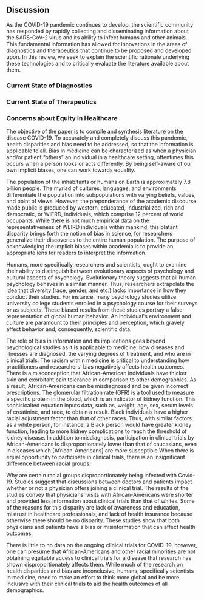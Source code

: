 ## Discussion

<!-- This section is a stub. Additional work is needed to flesh this section out. Outlining or writing help is welcome!-->
As the COVID-19 pandemic continues to develop, the scientific community has responded by rapidly collecting and disseminating information about the SARS-CoV-2 virus and its ability to infect humans and other animals.
This fundamental information has allowed for innovations in the areas of diagnostics and therapeutics that continue to be proposed and developed upon.
In this review, we seek to explain the scientific rationale underlying these technologies and to critically evaluate the literature available about them.

### Current State of Diagnostics

### Current State of Therapeutics

### Concerns about Equity in Healthcare

The objective of the paper is to compile and synthesis literature on the disease COVID-19.
To accurately and completely discuss this pandemic, health disparities and bias need to be addressed, so that the information is applicable to all.
Bias in medicine can be characterized as when a physician and/or patient “others” an individual in a healthcare setting, oftentimes this occurs when a person looks or acts differently.
By being self-aware of our own implicit biases, one can work towards equality.

The population of the inhabitants or humans on Earth is approximately 7.8 billion people.
The myriad of cultures, languages, and environments differentiate the population into subpopulations with varying beliefs, values, and point of views.
However, the preponderance of the academic discourse made public is produced by western, educated, industrialized, rich and democratic, or WIERD, individuals, which comprise 12 percent of world occupants.
While there is not much empirical data on the representativeness of WEIRD individuals within mankind, this blatant disparity brings forth the notion of bias in science, for researchers generalize their discoveries to the entire human population.
The purpose of acknowledging the implicit biases within academia is to provide an appropriate lens for readers to interpret the information.

Humans, more specifically researchers and scientists, ought to examine their ability to distinguish between evolutionary aspects of psychology and cultural aspects of psychology.
Evolutionary theory suggests that all human psychology behaves in a similar manner.
Thus, researchers extrapolate the idea that diversity (race, gender, and etc.) lacks importance in how they conduct their studies.
For instance, many psychology studies utilize university college students enrolled in a psychology course for their surveys or as subjects.
These biased results from these studies portray a false representation of global human behavior.
An individual's environment and culture are paramount to their principles and perception, which gravely affect behavior and, consequently, scientific data.

The role of bias in information and its implications goes beyond psychological studies as it is applicable to medicine: how diseases and illnesses are diagnosed, the varying degrees of treatment, and who are in clinical trials.
The racism within medicine is critical to understanding how practitioners and researchers’ bias negatively affects health outcomes.
There is a misconception that African-American individuals have thicker skin and exorbitant pain tolerance in comparison to other demographics.
As a result, African-Americans can be misdiagnosed and be given incorrect prescriptions.
The glomerular filtration rate (GFR) is a tool used to measure a specific protein in the blood, which is an indicator of kidney function.
This sophisicalted equation inputs data, such as, weight, age, sex, serum levels of creatinine, and race, to obtain a result.
Black individuals have a higher racial adjustment factor than that of other races.
Thus, with similar factors as a white person, for instance, a Black person would have greater kidney function, leading to more kidney complications to reach the threshold of kidney disease.
In addition to misdiagnosis, participation in clinical trials by African-Americans is disproportionately lower than that of caucasians, even in diseases which [African-Americans] are more susceptible.When there is equal opportunity to participate in clinical trials, there is an insignificant difference between racial groups.

Why are certain racial groups disproportionately being infected with Covid-19.
Studies suggest that discussions between doctors and patients impact whether or not a physician offers joining a clinical trial.
The results of the studies convey that physicians’ visits with African-Americans were shorter and provided less information about clinical trials than that of whites.
Some of the reasons for this disparity are lack of awareness and education, mistrust in healthcare professionals, and lack of health insurance because otherwise there should be no disparity.
These studies show that both physicians and patients have a bias or misinformation that can affect health outcomes.

There is little to no data on the ongoing clinical trials for COVID-19, however, one can presume that African-Americans and other racial minorities are not obtaining equitable access to clinical trials for a disease that research has shown disproportionately affects them.
While much of the research on health disparities and bias are inconclusive, humans, specifically scientists in medicine, need to make an effort to think more global and be more inclusive with their clinical trials to aid the health outcomes of all demographics.

<!--From #460: Risk of comorbid health conditions associated with more severe outcomes may be influenced by long-term damage caused by chronic stress related to traumatic social experiences [@doi:10.1007/s12170-013-0338-5], perhaps mediated by cardiovascular risk factors [@doi:10.1101/2020.05.10.20097253], although the effects of chronic stress have not yet been researched in the specific case of COVID-19 disparities.-->
 
